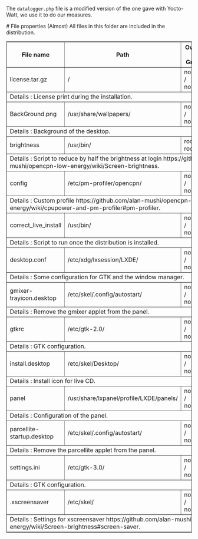 The `datalogger.php` file is a modified version of the one gave with Yocto-Watt, we use it to do our measures.

# File properties
(Almost) All files in this folder are included in the distribution.

<table border="1">
	<thead>
		<tr><th>File name</th><th>Path</th><th>Owner / Group</th><th>Permissions</th></tr>
	</thead><tbody>
		<tr><td>license.tar.gz</td><td>/</td><td>nobody / nobody</td><td>rw-r--r--</td></tr>
		<tr><td colspan="4">Details : License print during the installation.</td></tr>
		<tr><td>BackGround.png</td><td>/usr/share/wallpapers/</td><td>nobody / nobody</td><td>rw-r--r--</td></tr>
		<tr><td colspan="4">Details : Background of the desktop.</td></tr>
		<tr><td>brightness</td><td>/usr/bin/</td><td>root / root</td><td>rwxr-xr-x</td></tr>
		<tr><td colspan="4">Details : Script to reduce by half the brightness at login https://github.com/alan-mushi/opencpn-low-energy/wiki/Screen-brightness.</td></tr>
		<tr><td>config</td><td>/etc/pm-profiler/opencpn/</td><td>nobody / nobody</td><td>rw-r--r--</td></tr>
		<tr><td colspan="4">Details : Custom profile https://github.com/alan-mushi/opencpn-low-energy/wiki/cpupower-and-pm-profiler#pm-profiler.</td></tr>
		<tr><td>correct_live_install</td><td>/usr/bin/</td><td>nobody / nobody</td><td>rwxr-xr-x</td></tr>
		<tr><td colspan="4">Details : Script to run once the distribution is installed.</td></tr>
		<tr><td>desktop.conf</td><td>/etc/xdg/lxsession/LXDE/</td><td>nobody / nobody</td><td>rw-r--r--</td></tr>
		<tr><td colspan="4">Details : Some configuration for GTK and the window manager.</td></tr>
		<tr><td>gmixer-trayicon.desktop</td><td>/etc/skel/.config/autostart/</td><td>nobody / nobody</td><td>rw-r--r--</td></tr>
		<tr><td colspan="4">Details : Remove the gmixer applet from the panel.</td></tr>
		<tr><td>gtkrc</td><td>/etc/gtk-2.0/</td><td>nobody / nobody</td><td>rw-r--r--</td></tr>
		<tr><td colspan="4">Details : GTK configuration.</td></tr>
		<tr><td>install.desktop</td><td>/etc/skel/Desktop/</td><td>nobody / nobody</td><td>rw-r--r--</td></tr>
		<tr><td colspan="4">Details : Install icon for live CD.</td></tr>
		<tr><td>panel</td><td>/usr/share/lxpanel/profile/LXDE/panels/</td><td>nobody / nobody</td><td>rw-r--r--</td></tr>
		<tr><td colspan="4">Details : Configuration of the panel.</td></tr>
		<tr><td>parcellite-startup.desktop</td><td>/etc/skel/.config/autostart/</td><td>nobody / nobody</td><td>rw-r--r--</td></tr>
		<tr><td colspan="4">Details : Remove the parcellite applet from the panel.</td></tr>
		<tr><td>settings.ini</td><td>/etc/gtk-3.0/</td><td>nobody / nobody</td><td>rw-r--r--</td></tr>
		<tr><td colspan="4">Details : GTK configuration.</td></tr>
		<tr><td>.xscreensaver</td><td>/etc/skel/</td><td>nobody / nobody</td><td>rw-r--r--</td></tr>
		<tr><td colspan="4">Details : Settings for xscreensaver https://github.com/alan-mushi/opencpn-low-energy/wiki/Screen-brightness#screen-saver.</td></tr>
	</tbody>
</table>
